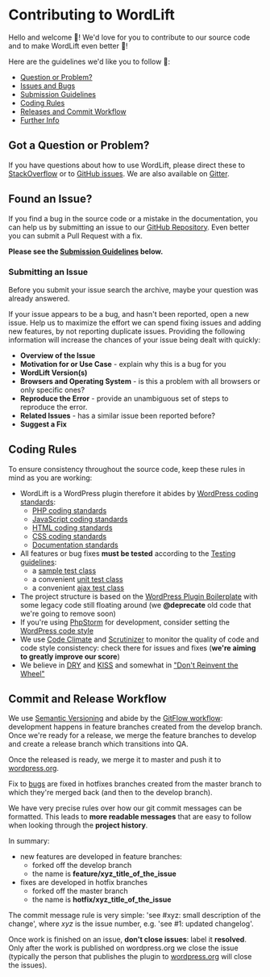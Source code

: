 # Contributing to WordLift

Hello and welcome 🖖! We'd love for you to contribute to our source code and to make WordLift even better :tada:!

Here are the guidelines we'd like you to follow :pray::

 - [Question or Problem?](#question)
 - [Issues and Bugs](#issue)
 - [Submission Guidelines](#submit)
 - [Coding Rules](#rules)
 - [Releases and Commit Workflow](#releases)
 - [Further Info](#info)
 
## <a name="question"></a> Got a Question or Problem?

If you have questions about how to use WordLift, please direct these to [StackOverflow][stackoverflow] or to [GitHub issues][github-issues]. We are also available on [Gitter][gitter].

## <a name="issue"></a> Found an Issue?

If you find a bug in the source code or a mistake in the documentation, you can help us by
submitting an issue to our [GitHub Repository][github]. Even better you can submit a Pull Request
with a fix.

**Please see the [Submission Guidelines](#submit) below.**

### Submitting an Issue
Before you submit your issue search the archive, maybe your question was already answered.

If your issue appears to be a bug, and hasn't been reported, open a new issue. Help us to maximize
the effort we can spend fixing issues and adding new features, by not reporting duplicate issues.
Providing the following information will increase the chances of your issue being dealt with
quickly:

* **Overview of the Issue**
* **Motivation for or Use Case** - explain why this is a bug for you
* **WordLift Version(s)**
* **Browsers and Operating System** - is this a problem with all browsers or only specific ones?
* **Reproduce the Error** - provide an unambiguous set of steps to reproduce the error.
* **Related Issues** - has a similar issue been reported before?
* **Suggest a Fix**

## <a name="rules"></a> Coding Rules

To ensure consistency throughout the source code, keep these rules in mind as you are working:

* WordLift is a WordPress plugin therefore it abides by [WordPress coding standards][wp-coding-standards]:
  * [PHP coding standards][wp-coding-php-standards]
  * [JavaScript coding standards][wp-coding-javascript-standards]
  * [HTML coding standards][wp-coding-html-standards]
  * [CSS coding standards][wp-coding-css-standards]
  * [Documentation standards][wp-documentation-standards]
* All features or bug fixes **must be tested** according to the [Testing guidelines][wp-testing]:
  * a [sample test class][wl-sample-test]
  * a convenient [unit test class][wl-unit-test-case]
  * a convenient [ajax test class][wl-ajax-test-case]
* The project structure is based on the [WordPress Plugin Boilerplate][wp-plugin-boilerplate] with some legacy code still floating around (we **@deprecate** old code that we're going to remove soon)
* If you're using [PhpStorm][phpstorm] for development, consider setting the [WordPress code style][phpstorm-wp-code-style]
* We use [Code Climate][code-climate] and [Scrutinizer][scrutinizer] to monitor the quality of code and code style consistency: check there for issues and fixes (**we're aiming to greatly improve our score**)
* We believe in [DRY][dry] and [KISS][kiss] and somewhat in ["Don't Reinvent the Wheel"][dont-reinvent-the-wheel]

## <a name="releases"></a> Commit and Release Workflow

We use [Semantic Versioning][semantic-versioning] and abide by the [GitFlow workflow][gitflow]: development happens
in feature branches created from the develop branch. Once we're ready for a release, we merge the feature branches
to develop and create a release branch which transitions into QA.

Once the released is ready, we merge it to master and push it to [wordpress.org][wp-plugins-wordlift].

Fix to [bugs][wl-open-bugs] are fixed in hotfixes branches created from the master branch to which they're merged back
(and then to the develop branch).

We have very precise rules over how our git commit messages can be formatted.  This leads to **more
readable messages** that are easy to follow when looking through the **project history**.

In summary:
* new features are developed in feature branches:
  * forked off the develop branch
  * the name is **feature/xyz_title_of_the_issue**
* fixes are developed in hotfix branches
  * forked off the master branch
  * the name is **hotfix/xyz_title_of_the_issue**

The commit message rule is very simple: 'see #xyz: small description of the change', where *xyz* is the issue
number, e.g. 'see #1: updated changelog'.

Once work is finished on an issue, **don't close issues**: label it **resolved**. Only after the work is published on
wordpress.org we close the issue (typically the person that publishes the plugin to [wordpress.org][wp-plugins-wordlift]
will close the issues).


[code-climate]: https://codeclimate.com/github/insideout10/wordlift-plugin
[dont-reinvent-the-wheel]: https://blog.codinghorror.com/dont-reinvent-the-wheel-unless-you-plan-on-learning-more-about-wheels/
[dry]: https://en.wikipedia.org/wiki/Don%27t_repeat_yourself
[gitflow]: https://www.atlassian.com/git/tutorials/comparing-workflows/gitflow-workflow
[github]: https://github.com/insideout10/wordlift-plugin
[github-issues]: https://github.com/insideout10/wordlift-plugin/issues
[gitter]: https://gitter.im/wordlift/wordlift
[kiss]: https://en.wikipedia.org/wiki/KISS_principle
[phpstorm]: https://www.jetbrains.com/phpstorm/
[phpstorm-wp-code-style]: https://www.jetbrains.com/help/phpstorm/2016.2/code-style-php.html
[scrutinizer]: https://scrutinizer-ci.com/g/insideout10/wordlift-plugin/
[semantic-versioning]: http://semver.org/
[stackoverflow]: http://stackoverflow.com/questions/tagged/wordlift
[wl-sample-test]: https://github.com/insideout10/wordlift-plugin/blob/develop/tests/test-entity-service.php
[wl-ajax-test-case]: https://github.com/insideout10/wordlift-plugin/blob/develop/tests/class-wordlift-ajax-unit-test-case.php
[wl-open-bugs]: https://github.com/insideout10/wordlift-plugin/issues?q=is%3Aissue+is%3Aopen+label%3Abug
[wl-unit-test-case]: https://github.com/insideout10/wordlift-plugin/blob/develop/tests/class-wordlift-unit-test-case.php
[wp-coding-standards]: https://make.wordpress.org/core/handbook/best-practices/coding-standards/
[wp-coding-php-standards]: https://make.wordpress.org/core/handbook/best-practices/coding-standards/php/
[wp-coding-javascript-standards]: https://make.wordpress.org/core/handbook/best-practices/coding-standards/javascript/
[wp-coding-html-standards]: https://make.wordpress.org/core/handbook/best-practices/coding-standards/html/
[wp-coding-css-standards]: https://make.wordpress.org/core/handbook/best-practices/coding-standards/css/
[wp-documentation-standards]: https://make.wordpress.org/core/handbook/best-practices/inline-documentation-standards/php/
[wp-plugin-boilerplate]: https://github.com/DevinVinson/WordPress-Plugin-Boilerplate
[wp-plugins-wordlift]: https://wordpress.org/plugins/wordlift/
[wp-testing]: https://make.wordpress.org/core/handbook/testing/automated-testing/phpunit/
